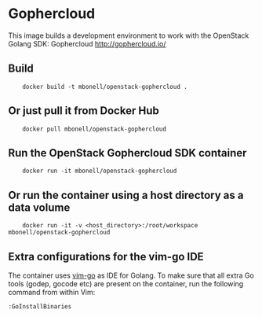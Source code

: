 Gophercloud
==========

This image builds a development environment to work with the OpenStack Golang SDK: Gophercloud http://gophercloud.io/

Build
-----
```
    docker build -t mbonell/openstack-gophercloud .
```

Or just pull it from Docker Hub
------------------------------
```
    docker pull mbonell/openstack-gophercloud
```

Run the OpenStack Gophercloud SDK container
----------------------------
```
    docker run -it mbonell/openstack-gophercloud
```

Or run the container using a host directory as a data volume
----------------------------
```
    docker run -it -v <host_directory>:/root/workspace mbonell/openstack-gophercloud
```

Extra configurations for the vim-go IDE
----------------------------
The container uses [vim-go](https://github.com/farazdagi/vim-go-ide) as IDE for Golang.
To make sure that all extra Go tools (godep, gocode etc) are present on the container,  run the following command from within Vim:
```
:GoInstallBinaries
```
